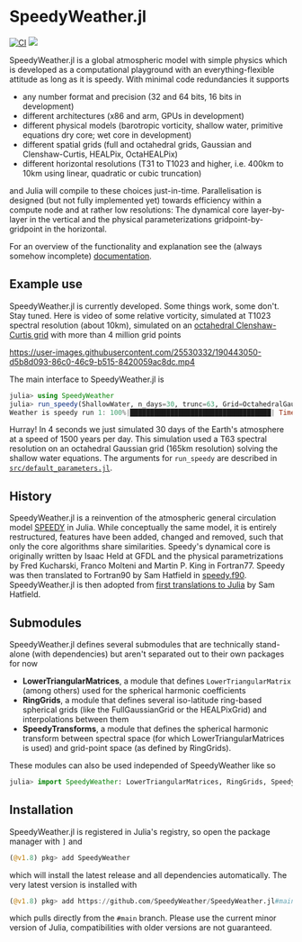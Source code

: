 # SpeedyWeather.jl
[![CI](https://github.com/SpeedyWeather/SpeedyWeather.jl/actions/workflows/CI.yml/badge.svg)](https://github.com/SpeedyWeather/SpeedyWeather.jl/actions/workflows/CI.yml)
[![](https://img.shields.io/badge/docs-dev-blue.svg)](https://speedyweather.github.io/SpeedyWeather.jl/dev/)

SpeedyWeather.jl is a global atmospheric model with simple physics which is developed as a computational playground
with an everything-flexible attitude as long as it is speedy. With minimal code redundancies it supports

- any number format and precision (32 and 64 bits, 16 bits in development)
- different architectures (x86 and arm, GPUs in development)
- different physical models (barotropic vorticity, shallow water, primitive equations dry core; wet core in development)
- different spatial grids (full and octahedral grids, Gaussian and Clenshaw-Curtis, HEALPix, OctaHEALPix)
- different horizontal resolutions (T31 to T1023 and higher, i.e. 400km to 10km using linear, quadratic or cubic truncation)

and Julia will compile to these choices just-in-time. Parallelisation is designed (but not fully implemented yet)
towards efficiency within a compute node and at rather low resolutions: The dynamical core layer-by-layer in the vertical
and the physical parameterizations gridpoint-by-gridpoint in the horizontal.

For an overview of the functionality and explanation see the (always somehow incomplete)
[documentation](https://speedyweather.github.io/SpeedyWeather.jl/dev).

## Example use

SpeedyWeather.jl is currently developed. Some things work, some don't. Stay tuned.
Here is video of some relative vorticity, simulated at T1023 spectral resolution (about 10km),
simulated on an [octahedral Clenshaw-Curtis grid](https://github.com/milankl/SpeedyWeather.jl/issues/112#issuecomment-1219644323)
with more than 4 million grid points

https://user-images.githubusercontent.com/25530332/190443050-d5b8d093-86c0-46c9-b515-8420059ac8dc.mp4

The main interface to SpeedyWeather.jl is 

```julia
julia> using SpeedyWeather
julia> run_speedy(ShallowWater, n_days=30, trunc=63, Grid=OctahedralGaussianGrid, output=true)
Weather is speedy run 1: 100%|███████████████████████████████████| Time: 0:00:04 (1498.70 years/day)
```

Hurray! In 4 seconds we just simulated 30 days of the Earth's atmosphere at a speed of 1500 years per day.
This simulation used a T63 spectral resolution on an octahedral Gaussian grid (165km resolution) solving
the shallow water equations. The arguments for `run_speedy` are described in
[`src/default_parameters.jl`](https://github.com/milankl/SpeedyWeather.jl/blob/main/src/default_parameters.jl).

## History

SpeedyWeather.jl is a reinvention of the atmospheric general circulation model
[SPEEDY](http://users.ictp.it/~kucharsk/speedy-net.html) in Julia. While conceptually the same model,
it is entirely restructured, features have been added, changed and removed, such that only the core
algorithms share similarities. Speedy's dynamical core is originally written by Isaac Held
at GFDL and the physical parametrizations by Fred Kucharski, Franco Molteni and Martin P. King in Fortran77.
Speedy was then translated to Fortran90 by Sam Hatfield in [speedy.f90](https://github.com/samhatfield/speedy.f90).
SpeedyWeather.jl is then adopted from [first translations to Julia](https://github.com/samhatfield/speedy.jl) by Sam Hatfield.

## Submodules

SpeedyWeather.jl defines several submodules that are technically stand-alone (with dependencies) but aren't separated
out to their own packages for now

- __LowerTriangularMatrices__, a module that defines `LowerTriangularMatrix` (among others) used for the spherical harmonic coefficients
- __RingGrids__, a module that defines several iso-latitude ring-based spherical grids (like the FullGaussianGrid or the HEALPixGrid) and interpolations between them
- __SpeedyTransforms__, a module that defines the spherical harmonic transform between spectral space (for which LowerTriangularMatrices is used) and grid-point space (as defined by RingGrids).

These modules can also be used independed of SpeedyWeather like so
```julia
julia> import SpeedyWeather: LowerTriangularMatrices, RingGrids, SpeedyTransforms
```

## Installation

SpeedyWeather.jl is registered in Julia's registry, so open the package manager with `]` and
```julia
(@v1.8) pkg> add SpeedyWeather
```
which will install the latest release and all dependencies automatically. The very latest version is installed with
```julia
(@v1.8) pkg> add https://github.com/SpeedyWeather/SpeedyWeather.jl#main
```
which pulls directly from the `#main` branch. Please use the current minor version of Julia,
compatibilities with older versions are not guaranteed.

